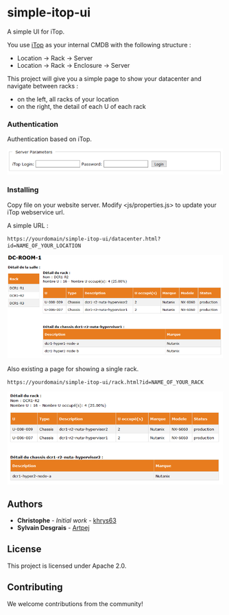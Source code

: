# simple-itop-ui
A simple UI for iTop.
  
You use [iTop](https://www.combodo.com/itop) as your internal CMDB with the following structure :
* Location -> Rack -> Server
* Location -> Rack -> Enclosure -> Server


This project will give you a simple page to show your datacenter and navigate between racks :
* on the left, all racks of your location
* on the right, the detail of each U of each rack

### Authentication
Authentication based on iTop.

![iTop login](screenshot/itoplogin.png)

### Installing
Copy file on your website server.
Modify <js/properties.js> to update your iTop webservice url.

A simple URL :
```
https://yourdomain/simple-itop-ui/datacenter.html?id=NAME_OF_YOUR_LOCATION
```
![iTop location](screenshot/itoplocation.png)


Also existing a page for showing a single rack.
```
https://yourdomain/simple-itop-ui/rack.html?id=NAME_OF_YOUR_RACK
```

![iTop location](screenshot/itoprack.png)

## Authors
* **Christophe** - *Initial work* - [khrys63](https://github.com/khrys63)
* **Sylvain Desgrais** - [Artpej](https://github.com/Artpej)


## License
This project is licensed under Apache 2.0.


## Contributing
We welcome contributions from the community!